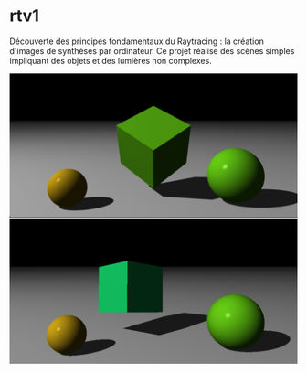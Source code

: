 # rtv1
Découverte des principes fondamentaux du Raytracing : la création d'images de synthèses par ordinateur. Ce projet réalise des scènes simples impliquant des objets et des lumières non complexes.

![alt text](https://github.com/skela4/rtv1/blob/master/Screenshot%202020-04-30%20at%2000.31.18.png)
![alt text](https://github.com/skela4/rtv1/blob/master/Screenshot%202020-04-27%20at%2016.00.12.png)


